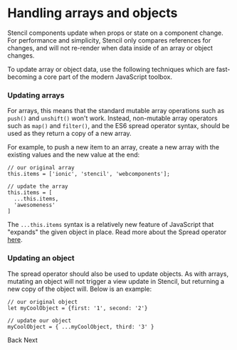 # Handling arrays and objects

Stencil components update when props or state on a component change. For performance and simplicity, Stencil only compares references for changes, and will not re-render when data inside of an array or object changes.

To update array or object data, use the following techniques which are fast-becoming a core part of the modern JavaScript  toolbox.

### Updating arrays

For arrays, this means that the standard mutable array operations such as `push()` and `unshift()` won't work. Instead, non-mutable array operators such as `map()` and `filter()`, and the ES6 spread operator syntax, should be used as they return a copy of a new array.

For example, to push a new item to an array, create a new array with the existing values and the new value at the end:

```
// our original array
this.items = ['ionic', 'stencil', 'webcomponents'];

// update the array
this.items = [
  ...this.items,
  'awesomeness'
]
```

The `...this.items` syntax is a relatively new feature of JavaScript that "expands" the given object in place. Read more about the Spread operator [here](https://developer.mozilla.org/en-US/docs/Web/JavaScript/Reference/Operators/Spread_operator).

### Updating an object

The spread operator should also be used to update objects. As with arrays, mutating an object will not trigger a view update in Stencil, but returning a new copy of the object will. Below is an example:

```
// our original object
let myCoolObject = {first: '1', second: '2'}

// update our object
myCoolObject = { ...myCoolObject, third: '3' }

```

<stencil-route-link url="/docs/forms" router="#router" custom="true" class="backButton">
  Back
</stencil-route-link>

<stencil-route-link url="/docs/testing" custom="true" class="nextButton">
  Next
</stencil-route-link>
